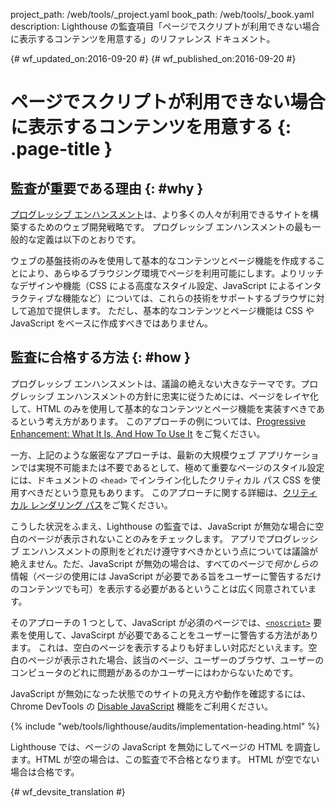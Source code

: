 project_path: /web/tools/_project.yaml
book_path: /web/tools/_book.yaml
description: Lighthouse の監査項目「ページでスクリプトが利用できない場合に表示するコンテンツを用意する」のリファレンス ドキュメント。

{# wf_updated_on:2016-09-20 #}
{# wf_published_on:2016-09-20 #}

#  ページでスクリプトが利用できない場合に表示するコンテンツを用意する {: .page-title }

##  監査が重要である理由 {: #why }

[プログレッシブ エンハンスメント](https://en.wikipedia.org/wiki/Progressive_enhancement)は、より多くの人々が利用できるサイトを構築するためのウェブ開発戦略です。
プログレッシブ エンハンスメントの最も一般的な定義は以下のとおりです。


ウェブの基盤技術のみを使用して基本的なコンテンツとページ機能を作成することにより、あらゆるブラウジング環境でページを利用可能にします。よりリッチなデザインや機能（CSS
による高度なスタイル設定、JavaScript によるインタラクティブな機能など）については、これらの技術をサポートするブラウザに対して追加で提供します。
ただし、基本的なコンテンツとページ機能は CSS や JavaScript をベースに作成すべきではありません。


##  監査に合格する方法 {: #how }

プログレッシブ エンハンスメントは、議論の絶えない大きなテーマです。プログレッシブ エンハンスメントの方針に忠実に従うためには、ページをレイヤ化して、HTML
のみを使用して基本的なコンテンツとページ機能を実装すべきであるという考え方があります。
このアプローチの例については、[Progressive Enhancement: What It Is, And How To Use It](https://www.smashingmagazine.com/2009/04/progressive-enhancement-what-it-is-and-how-to-use-it/)
をご覧ください。


一方、上記のような厳密なアプローチは、最新の大規模ウェブ アプリケーションでは実現不可能または不要であるとして、極めて重要なページのスタイル設定には、ドキュメントの `<head>`
でインライン化したクリティカル パス CSS を使用すべきだという意見もあります。
このアプローチに関する詳細は、[クリティカル レンダリング パス](/web/fundamentals/performance/critical-rendering-path/)をご覧ください。

こうした状況をふまえ、Lighthouse の監査では、JavaScript が無効な場合に空白のページが表示されないことのみをチェックします。
アプリでプログレッシブ エンハンスメントの原則をどれだけ遵守すべきかという点については議論が絶えません。ただ、JavaScript
が無効の場合は、すべてのページで*何かしらの*情報（ページの使用には
JavaScript
が必要である旨をユーザーに警告するだけのコンテンツでも可）を表示する必要があるということは広く同意されています。


そのアプローチの 1 つとして、JavaScript が必須のページでは、[`<noscript>`](https://developer.mozilla.org/en-US/docs/Web/HTML/Element/noscript)
要素を使用して、JavaScirpt が必要であることをユーザーに警告する方法があります。
これは、空白のページを表示するよりも好ましい対応だといえます。空白のページが表示された場合、該当のページ、ユーザーのブラウザ、ユーザーのコンピュータのどれに問題があるのかユーザーにはわからないためです。




JavaScript が無効になった状態でのサイトの見え方や動作を確認するには、Chrome DevTools の [Disable JavaScript](/web/tools/chrome-devtools/settings#disable-js)
機能をご利用ください。


{% include "web/tools/lighthouse/audits/implementation-heading.html" %}

Lighthouse では、ページの JavaScript を無効にしてページの HTML を調査します。HTML が空の場合は、この監査で不合格となります。
HTML が空でない場合は合格です。



{# wf_devsite_translation #}
